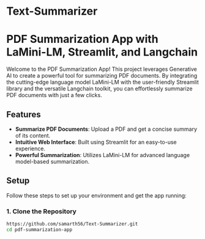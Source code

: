 # Text-Summarizer
# PDF Summarization App with LaMini-LM, Streamlit, and Langchain

Welcome to the PDF Summarization App! This project leverages Generative AI to create a powerful tool for summarizing PDF documents. By integrating the cutting-edge language model LaMini-LM with the user-friendly Streamlit library and the versatile Langchain toolkit, you can effortlessly summarize PDF documents with just a few clicks.

## Features

- **Summarize PDF Documents**: Upload a PDF and get a concise summary of its content.
- **Intuitive Web Interface**: Built using Streamlit for an easy-to-use experience.
- **Powerful Summarization**: Utilizes LaMini-LM for advanced language model-based summarization.

## Setup

Follow these steps to set up your environment and get the app running:

### 1. Clone the Repository

```bash
https://github.com/samarth56/Text-Summarizer.git
cd pdf-summarization-app
